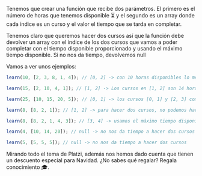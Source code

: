 Tenemos que crear una función que recibe dos parámetros. El primero es el número de horas que tenemos disponible ⏳ y el segundo es un array donde cada índice es un curso y el valor el tiempo que se tarda en completar.

Tenemos claro que queremos hacer dos cursos así que la función debe devolver un array con el índice de los dos cursos que vamos a poder completar con el tiempo disponible proporcionado y usando el máximo tiempo disponible. Si no nos da tiempo, devolvemos null

Vamos a ver unos ejemplos:

```js
learn(10, [2, 3, 8, 1, 4]); // [0, 2] -> con 10 horas disponibles lo mejor es que completemos los cursos en el índice 0 y 2.

learn(15, [2, 10, 4, 1]); // [1, 2] -> Los cursos en [1, 2] son 14 horas, es la mejor opción.

learn(25, [10, 15, 20, 5]); // [0, 1] -> los cursos [0, 1] y [2, 3] completan exactamente con 25 horas pero siempre devolvemos el primero que encontremos

learn(8, [8, 2, 1]); // [1, 2] -> para hacer dos cursos, no podemos hacer el de 8 horas, así que devolvemos el de 1 y 2.

learn(8, [8, 2, 1, 4, 3]); // [3, 4] -> usamos el máximo tiempo disponible así que [3, 4] usa 7 horas y el [1, 2] sólo usaría 3 horas.

learn(4, [10, 14, 20]); // null -> no nos da tiempo a hacer dos cursos

learn(5, [5, 5, 5]); // null -> no nos da tiempo a hacer dos cursos
```

Mirando todo el tema de Platzi, además nos hemos dado cuenta que tienen un descuento especial para Navidad. ¿No sabes qué regalar? Regala conocimiento 🎓.
